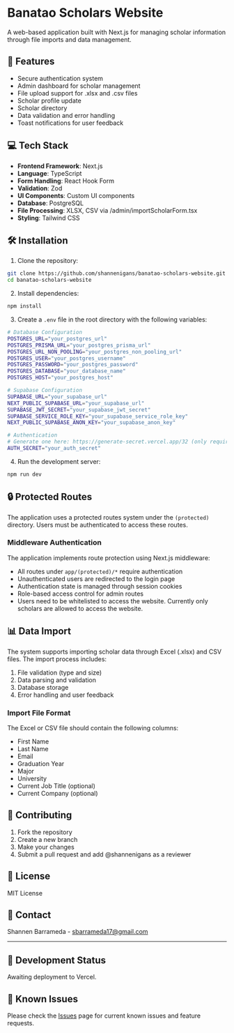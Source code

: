 # Banatao Scholars Website

A web-based application built with Next.js for managing scholar information through file imports and data management.

## 🚀 Features

- Secure authentication system
- Admin dashboard for scholar management
- File upload support for .xlsx and .csv files
- Scholar profile update
- Scholar directory
- Data validation and error handling
- Toast notifications for user feedback

## 💻 Tech Stack

- **Frontend Framework**: Next.js
- **Language**: TypeScript
- **Form Handling**: React Hook Form
- **Validation**: Zod
- **UI Components**: Custom UI components
- **Database**: PostgreSQL
- **File Processing**: XLSX, CSV via /admin/importScholarForm.tsx
- **Styling**: Tailwind CSS 

## 🛠️ Installation

1. Clone the repository:

```bash
git clone https://github.com/shannenigans/banatao-scholars-website.git
cd banatao-scholars-website
```

2. Install dependencies:

```bash
npm install
```

3. Create a `.env` file in the root directory with the following variables:

```bash
# Database Configuration
POSTGRES_URL="your_postgres_url"
POSTGRES_PRISMA_URL="your_postgres_prisma_url"
POSTGRES_URL_NON_POOLING="your_postgres_non_pooling_url"
POSTGRES_USER="your_postgres_username"
POSTGRES_PASSWORD="your_postgres_password"
POSTGRES_DATABASE="your_database_name"
POSTGRES_HOST="your_postgres_host"

# Supabase Configuration
SUPABASE_URL="your_supabase_url"
NEXT_PUBLIC_SUPABASE_URL="your_supabase_url"
SUPABASE_JWT_SECRET="your_supabase_jwt_secret"
SUPABASE_SERVICE_ROLE_KEY="your_supabase_service_role_key"
NEXT_PUBLIC_SUPABASE_ANON_KEY="your_supabase_anon_key"

# Authentication
# Generate one here: https://generate-secret.vercel.app/32 (only required for localhost)
AUTH_SECRET="your_auth_secret"
```

4. Run the development server:
```bash
npm run dev
```

## 🔒 Protected Routes

The application uses a protected routes system under the `(protected)` directory. Users must be authenticated to access these routes.

### Middleware Authentication

The application implements route protection using Next.js middleware:

- All routes under `app/(protected)/*` require authentication
- Unauthenticated users are redirected to the login page
- Authentication state is managed through session cookies
- Role-based access control for admin routes
- Users need to be whitelisted to access the website. Currently only scholars are allowed to access the website.

## 📊 Data Import

The system supports importing scholar data through Excel (.xlsx) and CSV files. The import process includes:

1. File validation (type and size)
2. Data parsing and validation
3. Database storage
4. Error handling and user feedback

### Import File Format
The Excel or CSV file should contain the following columns:
- First Name
- Last Name
- Email
- Graduation Year
- Major
- University
- Current Job Title (optional)
- Current Company (optional)

## 🤝 Contributing

1. Fork the repository
2. Create a new branch
3. Make your changes
4. Submit a pull request and add @shannenigans as a reviewer

## 📝 License

MIT License

## 👥 Contact

Shannen Barrameda - sbarrameda17@gmail.com

---

## 🔄 Development Status

Awaiting deployment to Vercel.

## 🐛 Known Issues

Please check the [Issues](https://github.com/shannenigans/banatao-scholars-website/issues) page for current known issues and feature requests.
